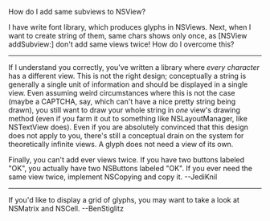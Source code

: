How do I add same subviews to NSView?

I have write font library, which produces glyphs in NSView<nowiki/>s. Next, when I want to create string of them, same chars shows only once, as [NSView addSubview:] don't add same views twice! How do I overcome this?

----
If I understand you correctly, you've written a library where *every character* has a different view. This is not the right design; conceptually a string is generally a single unit of information and should be displayed in a single view. Even assuming weird circumstances where this is not the case (maybe a CAPTCHA, say, which can't have a nice pretty string being drawn), you still want to draw your whole string in *one* view's drawing method (even if you farm it out to something like NSLayoutManager, like NSTextView does). Even if you are absolutely convinced that this design does not apply to you, there's still a conceptual drain on the system for theoretically infinite views. A glyph does not need a view of its own.

Finally, you can't add ever views twice. If you have two buttons labeled "OK", you actually have two NSButton<nowiki/>s labeled     "OK". If you ever need the same view twice, implement NSCopying and     copy it. --JediKnil

----
If you'd like to display a grid of glyphs, you may want to take a look at NSMatrix and NSCell. --BenStiglitz
